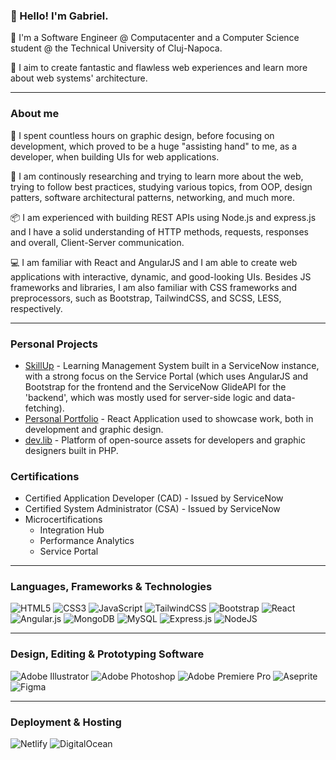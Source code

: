 ### 👋 Hello! I'm Gabriel.

💼 I'm a Software Engineer @ Computacenter and a Computer Science student @ the Technical University of Cluj-Napoca.

🎯 I aim to create fantastic and flawless web experiences and learn more about web systems' architecture.

***

### About me

🎨 I spent countless hours on graphic design, before focusing on development, which proved to be a huge "assisting hand" to me, as a developer, when building UIs for web applications.

🧪 I am continously researching and trying to learn more about the web, trying to follow best practices, studying various topics, from OOP, design patters, software architectural patterns, networking, and much more.

📦 I am experienced with building REST APIs using Node.js and express.js and I have a solid understanding of HTTP methods, requests, responses and overall, Client-Server communication.

💻 I am familiar with React and AngularJS and I am able to create web applications with interactive, dynamic, and good-looking UIs.
Besides JS frameworks and libraries, I am also familiar with CSS frameworks and preprocessors, such as Bootstrap, TailwindCSS, and SCSS, LESS, respectively.

***

### Personal Projects

* [SkillUp](https://www.gabrielmuresan.com/portfolio/skillup) - Learning Management System built in a ServiceNow instance, with a strong focus on the Service Portal (which uses AngularJS and Bootstrap for the frontend and the ServiceNow GlideAPI for the 'backend', which was mostly used for server-side logic and data-fetching).
* [Personal Portfolio](https://www.gabrielmuresan.com) - React Application used to showcase work, both in development and graphic design.
* [dev.lib](https://www.gabrielmuresan.com/portfolio/dev-lib) - Platform of open-source assets for developers and graphic designers built in PHP.


### Certifications

* Certified Application Developer (CAD) - Issued by ServiceNow
* Certified System Administrator (CSA) - Issued by ServiceNow
* Microcertifications
  * Integration Hub
  * Performance Analytics
  * Service Portal

***

### Languages, Frameworks & Technologies

![HTML5](https://img.shields.io/badge/html5-%23E34F26.svg?style=for-the-badge&logo=html5&logoColor=white)
![CSS3](https://img.shields.io/badge/css3-%231572B6.svg?style=for-the-badge&logo=css3&logoColor=white)
![JavaScript](https://img.shields.io/badge/javascript-%23323330.svg?style=for-the-badge&logo=javascript&logoColor=%23F7DF1E)
![TailwindCSS](https://img.shields.io/badge/tailwindcss-%2338B2AC.svg?style=for-the-badge&logo=tailwind-css&logoColor=white)
![Bootstrap](https://img.shields.io/badge/bootstrap-%23563D7C.svg?style=for-the-badge&logo=bootstrap&logoColor=white)
![React](https://img.shields.io/badge/react-%2320232a.svg?style=for-the-badge&logo=react&logoColor=%2361DAFB)
![Angular.js](https://img.shields.io/badge/angular.js-%23E23237.svg?style=for-the-badge&logo=angularjs&logoColor=white)
![MongoDB](https://img.shields.io/badge/MongoDB-%234ea94b.svg?style=for-the-badge&logo=mongodb&logoColor=white)
![MySQL](https://img.shields.io/badge/mysql-%2300f.svg?style=for-the-badge&logo=mysql&logoColor=white)
![Express.js](https://img.shields.io/badge/express.js-%23404d59.svg?style=for-the-badge&logo=express&logoColor=%2361DAFB)
![NodeJS](https://img.shields.io/badge/node.js-6DA55F?style=for-the-badge&logo=node.js&logoColor=white)

***

### Design, Editing & Prototyping Software

![Adobe Illustrator](https://img.shields.io/badge/adobe%20illustrator-%23FF9A00.svg?style=for-the-badge&logo=adobe%20illustrator&logoColor=white)
![Adobe Photoshop](https://img.shields.io/badge/adobe%20photoshop-%2331A8FF.svg?style=for-the-badge&logo=adobe%20photoshop&logoColor=white)
![Adobe Premiere Pro](https://img.shields.io/badge/Adobe%20Premiere%20Pro-9999FF.svg?style=for-the-badge&logo=Adobe%20Premiere%20Pro&logoColor=white)
![Aseprite](https://img.shields.io/badge/Aseprite-FFFFFF?style=for-the-badge&logo=Aseprite&logoColor=#7D929E)
![Figma](https://img.shields.io/badge/figma-%23F24E1E.svg?style=for-the-badge&logo=figma&logoColor=white)

***

### Deployment & Hosting

![Netlify](https://img.shields.io/badge/netlify-%23000000.svg?style=for-the-badge&logo=netlify&logoColor=#00C7B7)
![DigitalOcean](https://img.shields.io/badge/DigitalOcean-%230167ff.svg?style=for-the-badge&logo=digitalOcean&logoColor=white)
<!-- ![AWS](https://img.shields.io/badge/AWS-%23FF9900.svg?style=for-the-badge&logo=amazon-aws&logoColor=white) -->

